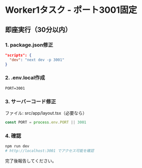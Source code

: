 # Worker1タスク - ポート3001固定

## 即座実行（30分以内）

### 1. package.json修正
```json
"scripts": {
  "dev": "next dev -p 3001"
}
```

### 2. .env.local作成
```
PORT=3001
```

### 3. サーバーコード修正
ファイル: src/app/layout.tsx（必要なら）
```javascript
const PORT = process.env.PORT || 3001
```

### 4. 確認
```bash
npm run dev
# http://localhost:3001 でアクセス可能を確認
```

完了後報告してください。